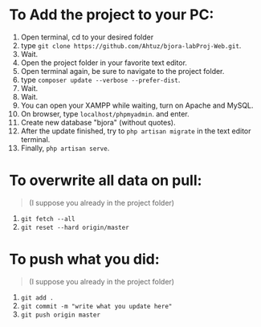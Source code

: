 # To Add the project to your PC:
1. Open terminal, cd to your desired folder
2. type `git clone https://github.com/Ahtuz/bjora-labProj-Web.git`.
3. Wait.
4. Open the project folder in your favorite text editor.
5. Open terminal again, be sure to navigate to the project folder.
6. type `composer update --verbose --prefer-dist`.
7. Wait.
8. Wait.
9. You can open your XAMPP while waiting, turn on Apache and MySQL.
10. On browser, type `localhost/phpmyadmin`. and enter.
11. Create new database "bjora" (without quotes).
12. After the update finished, try to `php artisan migrate` in the text editor terminal.
13. Finally, `php artisan serve`.

# To overwrite all data on pull:
> (I suppose you already in the project folder)
1. `git fetch --all`
2. `git reset --hard origin/master`

# To push what you did:
> (I suppose you already in the project folder)
1. `git add .`
2. `git commit -m "write what you update here"`
3. `git push origin master`
